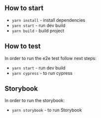 ## How to start

-   `yarn install` - install dependencies
-   `yarn start` - run dev build
-   `yarn build` - build project

## How to test

In order to run the e2e test follow next steps:

-   `yarn start` - run dev build
-   `yarn cypress` - to run cypress

## Storybook

In order to run the storybook:

-   `yarn storybook` - to run Storybook
